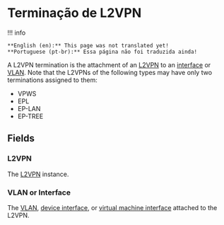 # Terminação de L2VPN

!!! info

    **English (en):** This page was not translated yet!
    **Portuguese (pt-br):** Essa página não foi traduzida ainda!

A L2VPN termination is the attachment of an [L2VPN](./l2vpn.md) to an [interface](../dcim/interface.md) or [VLAN](./vlan.md). Note that the L2VPNs of the following types may have only two terminations assigned to them:

* VPWS
* EPL
* EP-LAN
* EP-TREE

## Fields

### L2VPN

The [L2VPN](./l2vpn.md) instance.

### VLAN or Interface

The [VLAN](./vlan.md), [device interface](../dcim/interface.md), or [virtual machine interface](../virtualization/virtualmachine.md) attached to the L2VPN.
